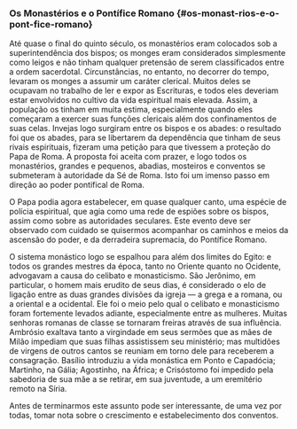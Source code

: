 ### Os Monastérios e o Pontífice Romano {#os-monast-rios-e-o-pont-fice-romano}

Até quase o final do quinto século, os monastérios eram colocados sob a superintendência dos bispos; os monges eram considerados simplesmente como leigos e não tinham qualquer pretensão de serem classificados entre a ordem sacerdotal. Circunstâncias, no entanto, no decorrer do tempo, levaram os monges a assumir um caráter clerical. Muitos deles se ocupavam no trabalho de ler e expor as Escrituras, e todos eles deveriam estar envolvidos no cultivo da vida espiritual mais elevada. Assim, a população os tinham em muita estima, especialmente quando eles começaram a exercer suas funções clericais além dos confinamentos de suas celas. Invejas logo surgiram entre os bispos e os abades: o resultado foi que os abades, para se libertarem da dependência que tinham de seus rivais espirituais, fizeram uma petição para que tivessem a proteção do Papa de Roma. A proposta foi aceita com prazer, e logo todos os monastérios, grandes e pequenos, abadias, mosteiros e conventos se submeteram à autoridade da Sé de Roma. Isto foi um imenso passo em direção ao poder pontifical de Roma.

O Papa podia agora estabelecer, em quase qualquer canto, uma espécie de polícia espiritual, que agia como uma rede de espiões sobre os bispos, assim como sobre as autoridades seculares. Este evento deve ser observado com cuidado se quisermos acompanhar os caminhos e meios da ascensão do poder, e da derradeira supremacia, do Pontífice Romano.

O sistema monástico logo se espalhou para além dos limites do Egito: e todos os grandes mestres da época, tanto no Oriente quanto no Ocidente, advogavam a causa do celibato e monasticismo. São Jerônimo, em particular, o homem mais erudito de seus dias, é considerado o elo de ligação entre as duas grandes divisões da igreja — a grega e a romana, ou a oriental e a ocidental. Ele foi o meio pelo qual o celibato e monasticismo foram fortemente levados adiante, especialmente entre as mulheres. Muitas senhoras romanas de classe se tornaram freiras através de sua influência. Ambrósio exaltava tanto a virgindade em seus sermões que as mães de Milão impediam que suas filhas assistissem seu ministério; mas multidões de virgens de outros cantos se reuniam em torno dele para receberem a consagração. Basílio introduziu a vida monástica em Ponto e Capadócia; Martinho, na Gália; Agostinho, na África; e Crisóstomo foi impedido pela sabedoria de sua mãe a se retirar, em sua juventude, a um eremitério remoto na Síria.

Antes de terminarmos este assunto pode ser interessante, de uma vez por todas, tomar nota sobre o crescimento e estabelecimento dos conventos.